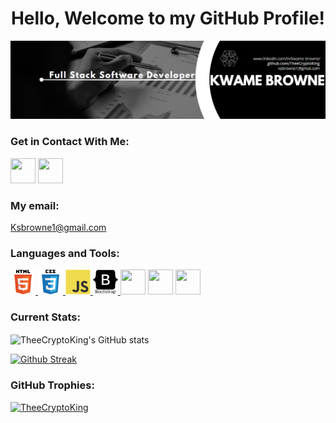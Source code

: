 <h1 align="center">Hello, Welcome to my GitHub Profile!</h1>
<!-- <h3 align="center">My name is Kwame Browne, im a aspiring Software Developer.</h3> -->
<img src="image_2023-06-15_022622763.png"/>

<h3 align="left">Get in Contact With Me:</h3>
<p align="left">
  <a href="https://www.linkedin.com/in/kwame-browne/" target="blank"><img height="40" width="40" src="https://simpleicons.vercel.app/linkedin/0A66C2" /></a>
  <a href=" https://medium.com/@theeecryptoking" target="blank"><img height="40" width="40" src="https://simpleicons.vercel.app/medium/ffffff" /></a>
 
</p>

<h3 align="left">My email:</h3>
<a href="mailto:ksbrowne1@gmail.com">Ksbrowne1@gmail.com</a>





<h3 align="left">Languages and Tools:</h3>
<p align="left"> <a href="https://www.w3.org/html/" target="_blank" rel="noreferrer"> <img src="https://raw.githubusercontent.com/devicons/devicon/master/icons/html5/html5-original-wordmark.svg" alt="html5" width="40" height="40"/> </a> <a href="https://www.w3schools.com/css/" target="_blank" rel="noreferrer"> <img src="https://raw.githubusercontent.com/devicons/devicon/master/icons/css3/css3-original-wordmark.svg" alt="css3" width="40" height="40"/> </a> <a href="https://developer.mozilla.org/en-US/docs/Web/JavaScript" target="_blank" rel="noreferrer"> <img src="https://raw.githubusercontent.com/devicons/devicon/master/icons/javascript/javascript-original.svg" alt="javascript" width="40" height="40"/> </a> <a href="https://getbootstrap.com" target="_blank" rel="noreferrer"> <img src="https://raw.githubusercontent.com/devicons/devicon/master/icons/bootstrap/bootstrap-plain-wordmark.svg" alt="bootstrap" width="40" height="40"/> </a> <img height="40" width="40" src="https://simpleicons.vercel.app/adobeillustrator/FF9A00" /> <img height="40" width="40" src="https://simpleicons.vercel.app/adobephotoshop/31A8FF" />  <img height="40" width="40" src="https://simpleicons.vercel.app/adobeaftereffects/9999FF" /> 

  




</p>

<h3 align="left">Current Stats:</h3>

<p><img align="center" src="https://github-readme-stats.vercel.app/api?username=TheeCryptoKing&rank_icon=github&theme=highcontrast&no-frame=true" alt="TheeCryptoKing's GitHub stats"></p>
<!-- <p><img align="center" src="https://github-readme-stats.vercel.app/api?username=TheeCryptoKing&show_icons=true&theme=tokyonight" alt="TheeCryptoKing" /></p> -->





[![Github Streak](https://streak-stats.demolab.com/?user=TheeCryptoKing&theme=javascript-dark)](https://git.io/streak-stats)


<h3 align="left">GitHub Trophies:</h3>
<p align="left"> <a href="https://github.com/ryo-ma/github-profile-trophy"><img src="https://github-profile-trophy.vercel.app/?username=TheeCryptoKing&theme=juicyfresh&row=1&no-frame=true" alt="TheeCryptoKing" /></a></p>

